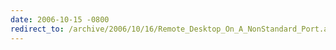 ```yaml
---
date: 2006-10-15 -0800
redirect_to: /archive/2006/10/16/Remote_Desktop_On_A_NonStandard_Port.aspx/
---
```

